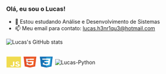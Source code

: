 ### Olá, eu sou o Lucas!

- 🌱 Estou estudando Análise e Desenvolvimento de Sistemas
- 📫 Meu email para contato: lucas.h3nr1qu3@hotmail.com

![Lucas's GitHub stats](https://github-readme-stats.vercel.app/api?username=lucashlourenco&show_icons=true&theme=dracula)

<div style="display: inline_block"><br>
  <img align="center" alt="Lucas-Js" height="30" width="40" src="https://raw.githubusercontent.com/devicons/devicon/master/icons/javascript/javascript-plain.svg">
  <img align="center" alt="Lucas-Ts" height="30" width="40" src="https://raw.githubusercontent.com/devicons/devicon/master/icons/html5/html5-original.svg">
  <img align="center" alt="Lucas-CSS" height="30" width="40" src="https://raw.githubusercontent.com/devicons/devicon/master/icons/css3/css3-original.svg">
  <img align="center" alt="Lucas-Python" height="30" width="40" 
